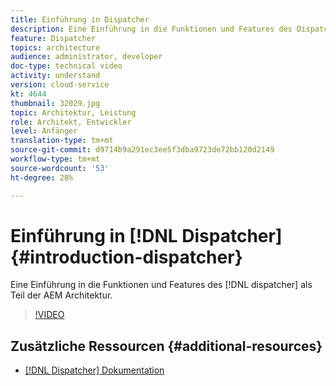 ```yaml
---
title: Einführung in Dispatcher
description: Eine Einführung in die Funktionen und Features des Dispatchers als Teil der AEM Architektur.
feature: Dispatcher
topics: architecture
audience: administrator, developer
doc-type: technical video
activity: understand
version: cloud-service
kt: 4644
thumbnail: 32029.jpg
topic: Architektur, Leistung
role: Architekt, Entwickler
level: Anfänger
translation-type: tm+mt
source-git-commit: d9714b9a291ec3ee5f3dba9723de72bb120d2149
workflow-type: tm+mt
source-wordcount: '53'
ht-degree: 28%

---
```



# Einführung in [!DNL Dispatcher] {#introduction-dispatcher}

Eine Einführung in die Funktionen und Features des [!DNL dispatcher] als Teil der AEM Architektur.

>[!VIDEO](https://video.tv.adobe.com/v/32029/?quality=12&learn=on)

## Zusätzliche Ressourcen {#additional-resources}

* [[!DNL Dispatcher] Dokumentation](https://docs.adobe.com/content/help/de-DE/experience-manager-dispatcher/using/dispatcher.html)